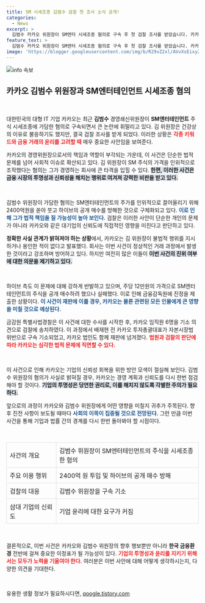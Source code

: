```yaml
---
title: SM 시세조종 김범수 검찰 첫 조사 소식 공개!
categories:
  - News
excerpt: >
  김범수 카카오 위원장이 SM엔터 시세조종 혐의로 구속 후 첫 검찰 조사를 받았습니다. 카카오는 불법 행위 없다며 강력히 반박 중. 이 사건의 전말, 궁금하지 않으신가요? 클릭하세요!
feature_text: >
  김범수 카카오 위원장이 SM엔터 시세조종 혐의로 구속 후 첫 검찰 조사를 받았습니다. 카카오는 불법 행위 없다며 강력히 반박 중. 이 사건의 전말, 궁금하지 않으신가요? 클릭하세요!
image: 'https://blogger.googleusercontent.com/img/b/R29vZ2xl/AVvXsEixyZcFfHzMRdzZMjFBmAUKJYCLCGyLL1o632UiGVXcaFdKo_bkvkuCioo0uUKlGfBVcT3P84aROyZIXSBEx3Aw5nCQ3pTgDom1WDC4m8eifvWiAmWEEVb4x6G_l8C0QH225ldMjyaFvpxGEBGNO37VmDTDMHGhJPq73UglMfDca1-0aw/s1600/blogspot.png'
---
```


<p><img src="https://blogger.googleusercontent.com/img/b/R29vZ2xl/AVvXsEixyZcFfHzMRdzZMjFBmAUKJYCLCGyLL1o632UiGVXcaFdKo_bkvkuCioo0uUKlGfBVcT3P84aROyZIXSBEx3Aw5nCQ3pTgDom1WDC4m8eifvWiAmWEEVb4x6G_l8C0QH225ldMjyaFvpxGEBGNO37VmDTDMHGhJPq73UglMfDca1-0aw/s1600/blogspot.png" alt="info 속보" /></p>

<h2 data-ke-size="size26">카카오 김범수 위원장과 SM엔터테인먼트 시세조종 혐의</h2>

<p data-ke-size="size16">&nbsp;</p>

<p>대한민국의 대형 IT 기업 카카오는 최근 <b>김범수</b> 경영쇄신위원장이 <b>SM엔터테인먼트</b> 주식 시세조종에 가담한 혐의로 구속되면서 큰 논란에 휘말리고 있다. 김 위원장은 건강상의 이유로 불응하기도 했지만, 결국 검찰 조사를 받게 되었다. 이러한 상황은 <b><span style="color: #ee2323;">각종 키워드와 금융 거래의 윤리를 고려할 때</span></b> 매우 중요한 사안임을 보여준다. </p>

<p>카카오의 경영위원장으로서의 책임과 역할이 부각되는 가운데, 이 사건은 단순한 법적 문제를 넘어 사회적 이슈로 확산되고 있다. 김 위원장이 SM 주식의 가격을 인위적으로 조작했다는 혐의는 그가 경영하는 회사에 큰 타격을 입힐 수 있다. <b><span style="background-color: #21538527;">한편, 이러한 사건은 금융 시장의 투명성과 신뢰성을 해치는 행위로 여겨져 강력한 비판을 받고 있다.</span></b></p>

<p data-ke-size="size16">&nbsp;</p>

<p>김범수 위원장이 가담한 혐의는 SM엔터테인먼트의 주가를 인위적으로 끌어올리기 위해 2400억원을 쏟아 붓고 하이브의 공개 매수를 방해한 것으로 구체화되고 있다. <b><span style="color: #1a5490;">이로 인해 그가 법적 책임을 질 가능성이 높아 보인다.</span></b> 검찰은 이러한 사안이 단순한 개인의 문제가 아니라 카카오와 같은 대기업의 신뢰도에 직접적인 영향을 미친다고 판단하고 있다.</p>

<p><b>정확한 사실 관계가 밝혀져야 하는 상황</b>에서, 카카오는 김 위원장이 불법적 행위를 지시하거나 용인한 적이 없다고 발표했다. 회사는 이번 사건이 정상적인 거래 과정에서 발생한 것이라고 강조하며 방어하고 있다. 하지만 여전히 많은 이들이 <b><span style="background-color: #21538527;">이번 사건의 진위 여부에 대한 의문을 제기하고 있다.</span></b></p>

<p data-ke-size="size16">&nbsp;</p>

<p>하이브 측도 이 문제에 대해 강하게 반발하고 있으며, 주당 12만원의 가격으로 SM엔터테인먼트의 주식을 공개 매수하려 했으나 실패했다. 이로 인해 금융감독원에 진정을 제출한 상황이다. <b><span style="color: #1a5490;">이 사건이 재판에 이를 경우, 카카오는 물론 관련된 모든 인물에게 큰 영향을 미칠 것으로 예상된다.</span></b></p>

<p>금감원 특별사법경찰은 이 사건에 대한 수사를 시작한 후, 카카오 임직원 6명을 기소 의견으로 검찰에 송치하였다. 이 과정에서 배재현 전 카카오 투자총괄대표가 자본시장법 위반으로 구속 기소되었고, 카카오 법인도 함께 재판에 넘겨졌다. <b><span style="color: #ee2323;">법원과 검찰의 판단에 따라 카카오는 심각한 법적 문제에 직면할 수 있다.</span></b></p>

<p data-ke-size="size16">&nbsp;</p>

<p>이 사건으로 인해 카카오는 기업의 신뢰성 회복을 위한 방안 모색이 절실해 보인다. 김범수 위원장의 혐의가 사실로 밝혀질 경우, 카카오는 경영 계획과 신뢰도를 다시 한번 점검해야 할 것이다. <b><span style="background-color: #21538527;">기업의 투명성은 당연한 권리로, 이를 해치지 않도록 각별한 주의가 필요하다.</span></b></p>

<p>앞으로의 과정이 카카오와 김범수 위원장에게 어떤 영향을 미칠지 귀추가 주목된다. 향후 진전 사항이 보도될 때마다 <b><span style="color: #1a5490;">사회의 이목이 집중될 것으로 전망된다.</span></b> 그런 만큼 이번 사건을 통해 기업과 법률 간의 경계를 다시 한번 돌아봐야 할 시점이다. </p>

<p data-ke-size="size16">&nbsp;</p>

<table style="width: 100%; border-collapse: collapse;">
<tr>
<td style="border: 1px solid #ddd; padding: 8px;">사건의 개요</td>
<td style="border: 1px solid #ddd; padding: 8px;">김범수 위원장이 SM엔터테인먼트의 주식을 시세조종한 혐의</td>
</tr>
<tr>
<td style="border: 1px solid #ddd; padding: 8px;">주요 이용 행위</td>
<td style="border: 1px solid #ddd; padding: 8px;">2400억 원 투입 및 하이브의 공개 매수 방해</td>
</tr>
<tr>
<td style="border: 1px solid #ddd; padding: 8px;">검찰의 대응</td>
<td style="border: 1px solid #ddd; padding: 8px;">김범수 위원장을 구속 기소</td>
</tr>
<tr>
<td style="border: 1px solid #ddd; padding: 8px;">삼대 기업의 신뢰도</td>
<td style="border: 1px solid #ddd; padding: 8px;">기업 윤리에 대한 요구가 커짐</td>
</tr>
</table>

<p data-ke-size="size16">&nbsp;</p>

<p>결론적으로, 이번 사건은 카카오와 김범수 위원장의 향후 행보뿐만 아니라 <b>한국 금융환경</b> 전반에 걸쳐 중요한 이정표가 될 가능성이 있다. <b><span style="color: #ee2323;">기업의 투명성과 윤리를 지키기 위해서는 모두가 노력을 기울여야 한다.</span></b> 여러분은 이번 사안에 대해 어떻게 생각하시는지, 다양한 의견을 기대한다. </p>

<p data-ke-size="size16">&nbsp;</p>
유용한 생활 정보가 필요하시다면, <a href="https://qoogle.tistory.com" rel="dofollow">qoogle.tistory.com</a>


